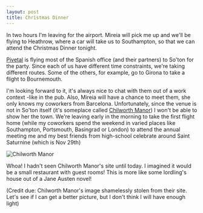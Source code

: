 ```yaml
---
layout: post
title: Christmas Dinner
---
```


In two hours I'm leaving for the airport. Mireia will pick me up and we'll be flying to Heathrow, where a car will take us to Southampton, so that we can attend the Christmas Dinner tonight.

 [Pivetal](http://www.pivetal.com/) is flying most of the Spanish office (and their partners) to So'ton for the party. Since each of us have different time constraints, we're taking different routes. Some of the others, for example, go to Girona to take a flight to Bournemouth.


 I'm looking forward to it, it's always nice to chat with them out of a work context -like in the pub. Also, Mireia will have a chance to meet them, she only knows my coworkers from Barcelona.
 Unfortunately, since the venue is not in So'ton itself (it's someplace called [Chilworth Manor](http://www.chilworth-manor.co.uk/)) I won't be able to show her the town. We're leaving early in the morning to take the first flight home (while my coworkers spend the weekend in varied places like Southampton, Portsmouth, Basingrad or London) to attend the annual meeting me and my best friends from high-school celebrate around Saint Saturnine (which is Nov 29th)

![](http://www.carotena.net/files/wedding1_large.jpg "Chilworth Manor")

 Whoa! I hadn't seen Chilworth Manor's site until today. I imagined it would be a small restaurant with guest rooms! This is more like some lordling's house out of a Jane Austen novel!

(Credit due: Chilworth Manor's image shamelessly stolen from their site. Let's see if I can get a better picture, but I don't think I will have enough light)
